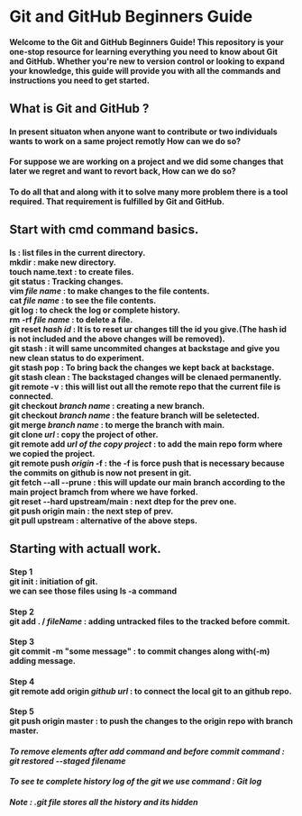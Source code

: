 # Git and GitHub Beginners Guide
#### Welcome to the Git and GitHub Beginners Guide! This repository is your one-stop resource for learning everything you need to know about Git and GitHub. Whether you're new to version control or looking to expand your knowledge, this guide will provide you with all the commands and instructions you need to get started.

## What is Git and GitHub ?
#### In present situaton when anyone want to contribute or two individuals wants to work on a same project remotly How can we do so?

#### For suppose we are working on a project and we did some changes that later we regret and want to revort back, How can we do so?

#### To do all that and along with it to solve many more problem there is a tool required. That requirement is fulfilled by __Git and GitHub__.

## Start with cmd command basics.
#### __ls__ : list files in the current directory. <br> __mkdir__ : make new directory.<br> __touch name.text__ : to create files.<br> __git status__ : Tracking changes. <br> __vim *file name*__ : to make changes to the file contents. <br> __cat *file name*__ : to see the file contents. <br> __git log__ : to check the log or complete history. <br> __rm -rf *file name*__ : to delete a file. <br> __git reset *hash id*__ : It is to reset ur changes till the id you give.(The hash id is not included and the above changes will be removed). <br>__git stash__ : it will same uncommited changes at backstage and give you new clean status to do experiment.<br>__git stash pop__ : To bring back the changes we kept back at backstage. <br>__git stash clean__ : The backstaged changes will be clenaed permanently. <br> __git remote -v__ : this will list out all the remote repo that the current file is connected.<br> __git checkout *branch name*__ : creating a new branch. <br> __git checkout *branch name*__ : the feature branch will be seletected. <br> __git merge *branch name*__ : to merge the branch with main. <br> __git clone *url*__ : copy the project of other. <br> __git remote add *url of the copy project*__ : to add the main repo form where we copied the project. <br> __git remote push *origin* -f__ : the -f is force push that is necessary because the commits on github is now not present in git. <br> __git fetch --all --prune__ : this will update our main branch according to the main project bramch from where we have forked.<br> __git reset --hard upstream/main__ : next dtep for the prev one. <br> __git push origin main__ : the next step of prev. <br> __git pull upstream__ : alternative of the above steps. 

## Starting with actuall work.
#### __Step 1__<br> git init : initiation of git. <br> we can see those files using __ls -a__ command
#### __Step 2__<br> git add __.__ / *fileName* : adding untracked files to the tracked before commit.
#### __Step 3__<br> git commit -m "some message" : to commit changes along with(-m) adding message.
#### __Step 4__<br> git remote add origin *github url* : to connect the local git to an github repo.
#### __Step 5__<br> git push origin master : to push the changes to the origin repo with branch master.

#### *To remove elements after add command and before commit command : __git restored --staged filename__*
#### *To see te complete history log of the git we use command : __Git log__*
##### *Note : .git file stores all the history and its hidden*